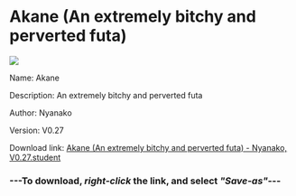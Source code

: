 # Akane (An extremely bitchy and perverted futa)

<img src = "https://raw.githubusercontent.com/Arbiter1223/Koukou-Gurashi-Custom-Students/master/Students/Files/Akane%20(An%20extremely%20bitchy%20and%20perverted%20futa).png">

Name: Akane

Description: An extremely bitchy and perverted futa

Author: Nyanako

Version: V0.27

Download link: <a href="https://raw.githubusercontent.com/Arbiter1223/Koukou-Gurashi-Custom-Students/master/Students/Files/Akane%20(An%20extremely%20bitchy%20and%20perverted%20futa)%20-%20Nyanako%2C%20V0.27.student">Akane (An extremely bitchy and perverted futa) - Nyanako, V0.27.student</a>

### ---**To download, _right-click_ the link, and select _"Save-as"_**---

